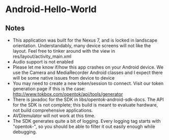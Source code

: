Android-Hello-World
===================

## Notes

* This application was built for the Nexus 7, and is locked in landscape orientation. Understandably, many device screens will not like the layout. Feel free to tinker around with the view in res/layout/activity_main.xml
* Audio support is not enabled
* Please let me know if/how this app crashes on your Android device. We use the Camera and MediaRecorder Android classes and I expect there will be some native issues from device to device
* You may need to create a new token/session to connect. Visit our token generation page if this is the case: http://www.tokbox.com/opentok/api/tools/generator
* There is javadoc for the SDK in libs/opentok-android-sdk-docs. The API for the SDK is not complete; this build is meant to evaluate hardware, not build comprehensive applications.
* AVD/emulator will not work at this time.
* The SDK generates quite a bit of logging. Every logging tag starts with "opentok-", so you should be able to filter it out easily enough while debugging.
